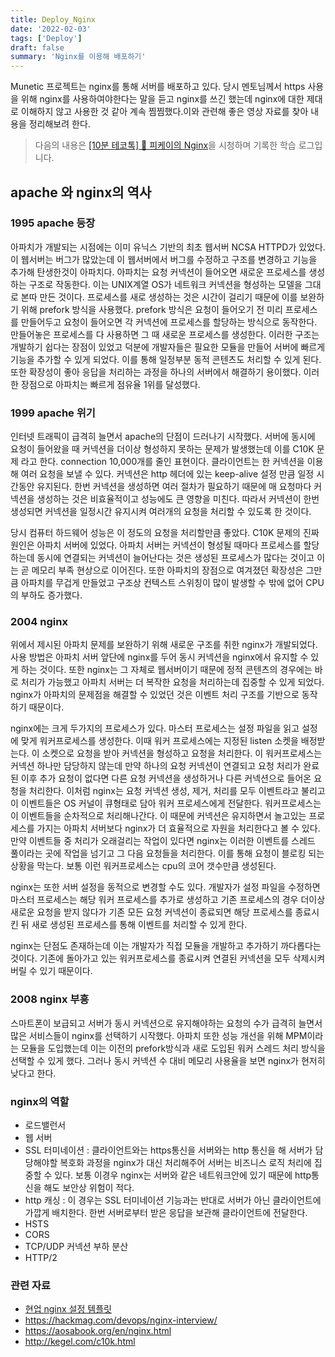 ```yaml
---
title: Deploy_Nginx
date: '2022-02-03'
tags: ['Deploy']
draft: false
summary: 'Nginx를 이용해 배포하기'
---
```


Munetic 프로젝트는 nginx를 통해 서버를 배포하고 있다. 당시 멘토님께서 https 사용을 위해 nginx를 사용하여야한다는 말을 듣고 nginx를 쓰긴 했는데 nginx에 대한 제대로 이해하지 않고 사용한 것 같아 계속 찜찜했다.이와 관련해 좋은 영상 자료를 찾아 내용을 정리해보려 한다.

> 다음의 내용은 [[10분 테코톡] 🤫 피케이의 Nginx](https://www.youtube.com/watch?v=6FAwAXXj5N0)을 시청하며 기록한 학습 로그입니다.

## apache 와 nginx의 역사

### 1995 apache 등장

아파치가 개발되는 시점에는 이미 유닉스 기반의 최초 웹서버 NCSA HTTPD가 있었다. 이 웹서버는 버그가 많았는데 이 웹서버에서 버그를 수정하고 구조를 변경하고 기능을 추가해 탄생한것이 아파치다. 아파치는 요청 커넥션이 들어오면 새로운 프로세스를 생성하는 구조로 작동한다. 이는 UNIX계열 OS가 네트워크 커넥션을 형성하는 모델을 그대로 본따 만든 것이다. 프로세스를 새로 생성하는 것은 시간이 걸리기 때문에 이를 보완하기 위해 prefork 방식을 사용했다. prefork 방식은 요청이 들어오기 전 미리 프로세스를 만들어두고 요청이 들어오면 각 커넥션에 프로세스를 할당하는 방식으로 동작한다. 만들어놓은 프로세스를 다 사용하면 그 때 새로운 프로세스를 생성한다. 이러한 구조는 개발하기 쉽다는 장점이 있었고 덕분에 개발자들은 필요한 모듈을 만들어 서버에 빠르게 기능을 추가할 수 있게 되었다. 이를 통해 일정부분 동적 콘텐츠도 처리할 수 있게 된다. 또한 확장성이 좋아 응답을 처리하는 과정을 하나의 서버에서 해결하기 용이했다. 이러한 장점으로 아파치는 빠르게 점유율 1위를 달성했다.

### 1999 apache 위기

인터넷 트래픽이 급격히 늘면서 apache의 단점이 드러나기 시작했다. 서버에 동시에 요청이 들어왔을 때 커넥션을 더이상 형성하지 못하는 문제가 발생했는데 이를 C10K 문제 라고 한다. connection 10,000개를 줄인 표현이다. 클라이언트는 한 커넥션을 이용해 여러 요청을 보낼 수 있다. 커넥션은 http 헤더에 있는 keep-alive 설정 만큼 일정 시간동안 유지된다. 한번 커넥션을 생성하면 여러 절차가 필요하기 때문에 매 요청마다 커넥션을 생성하는 것은 비효율적이고 성능에도 큰 영향을 미친다. 따라서 커넥션이 한번 생성되면 커넥션을 일정시간 유지시켜 여러개의 요청을 처리할 수 있도록 한 것이다.

당시 컴퓨터 하드웨어 성능은 이 정도의 요청을 처리할만큼 좋았다. C10K 문제의 진짜 원인은 아파치 서버에 있었다. 아파치 서버는 커넥션이 형성될 때마다 프로세스를 할당하는데 동시에 연결되는 커넥션이 늘어난다는 것은 생성된 프로세스가 많다는 것이고 이는 곧 메모리 부족 현상으로 이어진다. 또한 아파치의 장점으로 여겨졌던 확장성은 그만큼 아파치를 무겁게 만들었고 구조상 컨텍스트 스위칭이 많이 발생할 수 밖에 없어 CPU의 부하도 증가했다.

### 2004 nginx

위에서 제시된 아파치 문제를 보완하기 위해 새로운 구조를 취한 nginx가 개발되었다. 사용 방법은 아파치 서버 앞단에 nginx를 두어 동시 커넥션을 nginx에서 유지할 수 있게 하는 것이다. 또한 nginx는 그 자체로 웹서버이기 때문에 정적 콘텐츠의 경우에는 바로 처리가 가능했고 아파치 서버는 더 복작한 요청을 처리하는데 집중할 수 있게 되었다. nginx가 아파치의 문제점을 해결할 수 있었던 것은 이벤트 처리 구조를 기반으로 동작하기 때문이다.

nginx에는 크게 두가지의 프로세스가 있다. 마스터 프로세스는 설정 파일을 읽고 설정에 맞게 워커프로세스를 생성한다. 이때 워커 프로세스에는 지정된 listen 소켓을 배정받는다. 이 소켓으로 요청을 받아 커넥션을 형성하고 요청을 처리한다. 이 워커프로세스는 커넥션 하나만 담당하지 않는데 만약 하나의 요청 커넥션이 연결되고 요청 처리가 완료된 이후 추가 요청이 없다면 다른 요청 커넥션을 생성하거나 다른 커넥션으로 들어온 요청을 처리한다. 이처럼 nginx는 요청 커넥션 생성, 제거, 처리를 모두 이벤트라고 불리고 이 이벤트들은 OS 커널이 큐형태로 담아 워커 프로세스에게 전달한다. 워커프로세스는 이 이벤트들을 순차적으로 처리해나간다. 이 때문에 커넥션은 유지하면서 놀고있는 프로세스를 가지는 아파치 서버보다 nginx가 더 효율적으로 자원을 처리한다고 볼 수 있다. 만약 이벤트들 중 처리가 오래걸리는 작업이 있다면 nginx는 이러한 이벤트를 스레드 풀이라는 곳에 작업을 넘기고 그 다음 요청들을 처리한다. 이를 통해 요청이 블로킹 되는 상황을 막는다. 보통 이런 워커프로세스는 cpu의 코어 갯수만큼 생성된다.

nginx는 또한 서버 설정을 동적으로 변경할 수도 있다. 개발자가 설정 파일을 수정하면 마스터 프로세스는 해당 워커 프로세스를 추가로 생성하고 기존 프로세스의 경우 더이상 새로운 요청을 받지 않다가 기존 모든 요청 커넥션이 종료되면 해당 프로세스를 종료시킨 뒤 새로 생성된 프로세스를 통해 이벤트를 처리할 수 있게 한다.

nginx는 단점도 존재하는데 이는 개발자가 직접 모듈을 개발하고 추가하기 까다롭다는 것이다. 기존에 돌아가고 있는 워커프로세스를 종료시켜 연결된 커넥션을 모두 삭제시켜버릴 수 있기 때문이다.

### 2008 nginx 부흥

스마트폰이 보급되고 서버가 동시 커넥션으로 유지해야하는 요청의 수가 급격히 늘면서 많은 서비스들이 nginx를 선택하기 시작했다. 아파치 또한 성능 개선을 위해 MPM이라는 모듈을 도입했는데 이는 이전의 prefork방식과 새로 도입된 워커 스레드 처리 방식을 선택할 수 있게 했다. 그러나 동시 커넥션 수 대비 메모리 사용율을 보면 nginx가 현저히 낮다고 한다.

### nginx의 역할

- 로드밸런서
- 웹 서버
- SSL 터미네이션 : 클라이언트와는 https통신을 서버와는 http 통신을 해 서버가 담당해야할 복호화 과정을 nginx가 대신 처리해주어 서버는 비즈니스 로직 처리에 집중할 수 있다. 보통 이경우 nginx는 서버와 같은 네트워크안에 있기 때문에 http통신을 해도 보안상 위험이 적다.
- http 캐싱 : 이 경우는 SSL 터미네이션 기능과는 반대로 서버가 아닌 클라이언트에 가깝게 배치한다. 한번 서버로부터 받은 응답을 보관해 클라이언트에 전달한다.
- HSTS
- CORS
- TCP/UDP 커넥션 부하 분산
- HTTP/2

### 관련 자료

- [현업 nginx 설정 템플릿](https://github.com/h5bp/server-configs-nginx)
- https://hackmag.com/devops/nginx-interview/
- https://aosabook.org/en/nginx.html
- http://kegel.com/c10k.html
